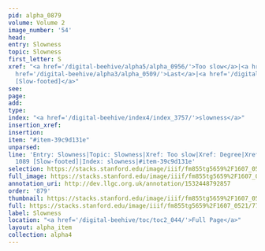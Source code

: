 ```yaml
---
pid: alpha_0879
volume: Volume 2
image_number: '54'
head: 
entry: Slowness
topic: Slowness
first_letter: S
xref: "<a href='/digital-beehive/alpha5/alpha_0956/'>Too slow</a>|<a href='/digital-beehive/alpha1/alpha_0218/'>Degree</a>|<a
  href='/digital-beehive/alpha3/alpha_0509/'>Last</a>|<a href='/digital-beehive/toc/toc2_211/'>1089
  [Slow-footed]</a>"
see: 
page: 
add: 
type: 
index: "<a href='/digital-beehive/index4/index_3757/'>slowness</a>"
insertion_xref: 
insertion: 
item: "#item-39c9d131e"
unparsed: 
line: 'Entry: Slowness|Topic: Slowness|Xref: Too slow|Xref: Degree|Xref: Last|Xref:
  1089 [Slow-footed]|Index: slowness|#item-39c9d131e'
selection: https://stacks.stanford.edu/image/iiif/fm855tg5659%2F1607_0521/773,298,2997,644/full/0/default.jpg
full_image: https://stacks.stanford.edu/image/iiif/fm855tg5659%2F1607_0521/full/full/0/default.jpg
annotation_uri: http://dev.llgc.org.uk/annotation/1532448792857
order: '879'
thumbnail: https://stacks.stanford.edu/image/iiif/fm855tg5659%2F1607_0521/773,298,600,180/250,/0/default.jpg
full: https://stacks.stanford.edu/image/iiif/fm855tg5659%2F1607_0521/773,298,2997,644/full/0/default.jpg
label: Slowness
location: "<a href='/digital-beehive/toc/toc2_044/'>Full Page</a>"
layout: alpha_item
collection: alpha4
---
```

